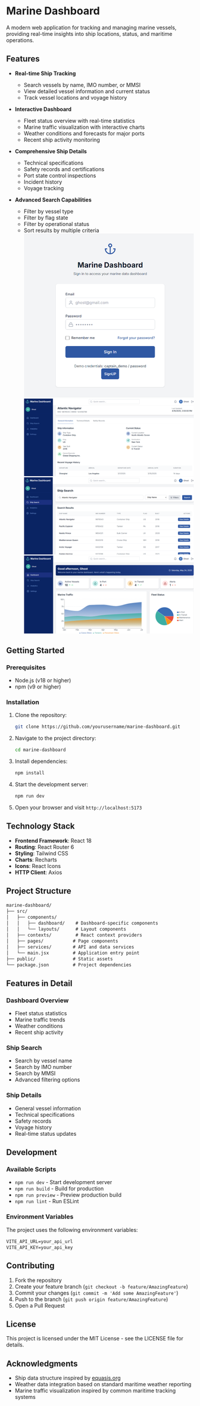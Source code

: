 # Marine Dashboard

A modern web application for tracking and managing marine vessels, providing real-time insights into ship locations, status, and maritime operations.

## Features

- **Real-time Ship Tracking**

  - Search vessels by name, IMO number, or MMSI
  - View detailed vessel information and current status
  - Track vessel locations and voyage history

- **Interactive Dashboard**

  - Fleet status overview with real-time statistics
  - Marine traffic visualization with interactive charts
  - Weather conditions and forecasts for major ports
  - Recent ship activity monitoring

- **Comprehensive Ship Details**

  - Technical specifications
  - Safety records and certifications
  - Port state control inspections
  - Incident history
  - Voyage tracking

- **Advanced Search Capabilities**
  - Filter by vessel type
  - Filter by flag state
  - Filter by operational status
  - Sort results by multiple criteria
    ![alt text](<frontend/src/assets/Screenshot 2025-05-24 162644.png>)![alt text](<frontend/src/assets/Screenshot 2025-05-24 162730.png>)![alt text](<frontend/src/assets/Screenshot 2025-05-24 162814.png>)![alt text](<frontend/src/assets/Screenshot 2025-05-24 162622.png>)

## Getting Started

### Prerequisites

- Node.js (v18 or higher)
- npm (v9 or higher)

### Installation

1. Clone the repository:

   ```bash
   git clone https://github.com/yourusername/marine-dashboard.git
   ```

2. Navigate to the project directory:

   ```bash
   cd marine-dashboard
   ```

3. Install dependencies:

   ```bash
   npm install
   ```

4. Start the development server:

   ```bash
   npm run dev
   ```

5. Open your browser and visit `http://localhost:5173`

## Technology Stack

- **Frontend Framework**: React 18
- **Routing**: React Router 6
- **Styling**: Tailwind CSS
- **Charts**: Recharts
- **Icons**: React Icons
- **HTTP Client**: Axios

## Project Structure

```
marine-dashboard/
├── src/
│   ├── components/
│   │   ├── dashboard/    # Dashboard-specific components
│   │   └── layouts/      # Layout components
│   ├── contexts/         # React context providers
│   ├── pages/           # Page components
│   ├── services/        # API and data services
│   └── main.jsx         # Application entry point
├── public/              # Static assets
└── package.json         # Project dependencies
```

## Features in Detail

### Dashboard Overview

- Fleet status statistics
- Marine traffic trends
- Weather conditions
- Recent ship activity

### Ship Search

- Search by vessel name
- Search by IMO number
- Search by MMSI
- Advanced filtering options

### Ship Details

- General vessel information
- Technical specifications
- Safety records
- Voyage history
- Real-time status updates

## Development

### Available Scripts

- `npm run dev` - Start development server
- `npm run build` - Build for production
- `npm run preview` - Preview production build
- `npm run lint` - Run ESLint

### Environment Variables

The project uses the following environment variables:

```env
VITE_API_URL=your_api_url
VITE_API_KEY=your_api_key
```

## Contributing

1. Fork the repository
2. Create your feature branch (`git checkout -b feature/AmazingFeature`)
3. Commit your changes (`git commit -m 'Add some AmazingFeature'`)
4. Push to the branch (`git push origin feature/AmazingFeature`)
5. Open a Pull Request

## License

This project is licensed under the MIT License - see the LICENSE file for details.

## Acknowledgments

- Ship data structure inspired by [equasis.org](https://www.equasis.org)
- Weather data integration based on standard maritime weather reporting
- Marine traffic visualization inspired by common maritime tracking systems
